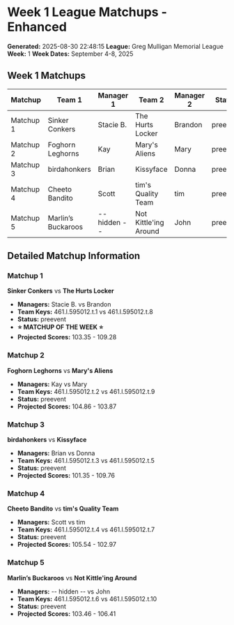 # Week 1 League Matchups - Enhanced
**Generated:** 2025-08-30 22:48:15
**League:** Greg Mulligan Memorial League
**Week:** 1
**Week Dates:** September 4-8, 2025

## Week 1 Matchups

| Matchup   | Team 1             | Manager 1    | Team 2                | Manager 2 | Status   |
|-----------|--------------------|--------------|-----------------------|-----------|----------|
| Matchup 1 | Sinker Conkers     | Stacie B.    | The Hurts Locker      | Brandon   | preevent |
| Matchup 2 | Foghorn Leghorns   | Kay          | Mary's Aliens         | Mary      | preevent |
| Matchup 3 | birdahonkers       | Brian        | Kissyface             | Donna     | preevent |
| Matchup 4 | Cheeto Bandito     | Scott        | tim's Quality Team    | tim       | preevent |
| Matchup 5 | Marlin’s Buckaroos | -- hidden -- | Not Kittle'ing Around | John      | preevent |

## Detailed Matchup Information

### Matchup 1
**Sinker Conkers** vs **The Hurts Locker**
- **Managers:** Stacie B. vs Brandon
- **Team Keys:** 461.l.595012.t.1 vs 461.l.595012.t.8
- **Status:** preevent
- **⭐ MATCHUP OF THE WEEK ⭐**
- **Projected Scores:** 103.35 - 109.28

### Matchup 2
**Foghorn Leghorns** vs **Mary's Aliens**
- **Managers:** Kay vs Mary
- **Team Keys:** 461.l.595012.t.2 vs 461.l.595012.t.9
- **Status:** preevent
- **Projected Scores:** 104.86 - 103.87

### Matchup 3
**birdahonkers** vs **Kissyface**
- **Managers:** Brian vs Donna
- **Team Keys:** 461.l.595012.t.3 vs 461.l.595012.t.5
- **Status:** preevent
- **Projected Scores:** 101.35 - 109.76

### Matchup 4
**Cheeto Bandito** vs **tim's Quality Team**
- **Managers:** Scott vs tim
- **Team Keys:** 461.l.595012.t.4 vs 461.l.595012.t.7
- **Status:** preevent
- **Projected Scores:** 105.54 - 102.97

### Matchup 5
**Marlin’s Buckaroos** vs **Not Kittle'ing Around**
- **Managers:** -- hidden -- vs John
- **Team Keys:** 461.l.595012.t.6 vs 461.l.595012.t.10
- **Status:** preevent
- **Projected Scores:** 103.46 - 106.41
